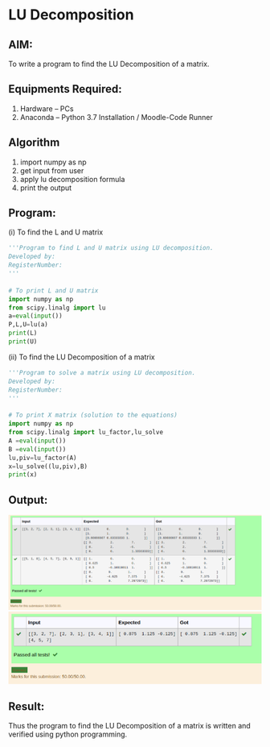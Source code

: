 # LU Decomposition 

## AIM:
To write a program to find the LU Decomposition of a matrix.

## Equipments Required:
1. Hardware – PCs
2. Anaconda – Python 3.7 Installation / Moodle-Code Runner

## Algorithm
1. import numpy as np
2. get input from user
3. apply lu decomposition formula
4. print the output

## Program:
(i) To find the L and U matrix
``` python
'''Program to find L and U matrix using LU decomposition.
Developed by: 
RegisterNumber: 
'''

# To print L and U matrix
import numpy as np
from scipy.linalg import lu
a=eval(input())
P,L,U=lu(a)
print(L)
print(U)
```
(ii) To find the LU Decomposition of a matrix
```python
'''Program to solve a matrix using LU decomposition.
Developed by: 
RegisterNumber: 
'''

# To print X matrix (solution to the equations)
import numpy as np
from scipy.linalg import lu_factor,lu_solve
A =eval(input())
B =eval(input())
lu,piv=lu_factor(A)
x=lu_solve((lu,piv),B)
print(x)


```

## Output:
![OUTPUT](ut7.png)
![OUTPUT](ut8.png)


## Result:
Thus the program to find the LU Decomposition of a matrix is written and verified using python programming.

